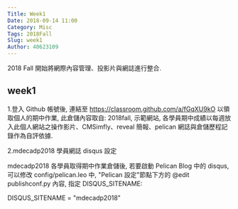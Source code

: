 ```yaml
---
Title: Week1
Date: 2018-09-14 11:00
Category: Misc
Tags: 2018Fall
Slug: week1
Author: 40623109
---
```


2018 Fall 開始將網際內容管理、投影片與網誌進行整合.

<!-- PELICAN_END_SUMMARY -->

week1
----

1.登入 Github 帳號後, 連結至 <a href="https://classroom.github.com/a/fGqXU9kO">https://classroom.github.com/a/fGqXU9kO </a>
 以領取個人的期中作業, 此倉儲內容取自: 2018fall, 示範網站, 各學員期中成績以每週放入此個人網站之操作影片、CMSimfly、reveal 簡報、pelican 網誌與倉儲歷程記錄作為自評依據.
 
 2.mdecadp2018 學員網誌 disqus 設定

mdecadp2018 各學員取得期中作業倉儲後, 若要啟動 Pelican Blog 中的 disqus, 可以修改 config/pelican.leo 中, "Pelican 設定"節點下方的 @edit publishconf.py 內容, 指定 DISQUS_SITENAME:

DISQUS_SITENAME = "mdecadp2018"

